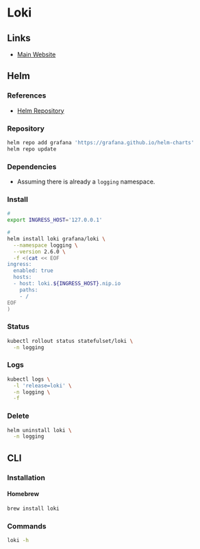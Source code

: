 # Loki

## Links

- [Main Website](https://grafana.com/oss/loki/)

## Helm

### References

- [Helm Repository](https://github.com/grafana/helm-charts/tree/main/charts/loki)

### Repository

```sh
helm repo add grafana 'https://grafana.github.io/helm-charts'
helm repo update
```

### Dependencies

- Assuming there is already a `logging` namespace.

### Install

```sh
#
export INGRESS_HOST='127.0.0.1'

#
helm install loki grafana/loki \
  --namespace logging \
  --version 2.6.0 \
  -f <(cat << EOF
ingress:
  enabled: true
  hosts:
  - host: loki.${INGRESS_HOST}.nip.io
    paths:
    - /
EOF
)
```

### Status

```sh
kubectl rollout status statefulset/loki \
  -n logging
```

### Logs

```sh
kubectl logs \
  -l 'release=loki' \
  -n logging \
  -f
```

### Delete

```sh
helm uninstall loki \
  -n logging
```

## CLI

### Installation

#### Homebrew

```sh
brew install loki
```

### Commands

```sh
loki -h
```
